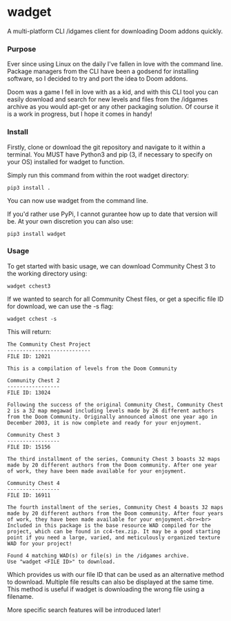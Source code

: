 # wadget
A multi-platform CLI /idgames client for downloading Doom addons quickly.

### Purpose
Ever since using Linux on the daily I've fallen in love with the command line. Package managers from the CLI have been a godsend for installing software, so I decided to try and port the idea to Doom addons.

Doom was a game I fell in love with as a kid, and with this CLI tool you can easily download and search for new levels and files from the /idgames archive as you would apt-get or any other packaging solution. Of course it is a work in progress, but I hope it comes in handy!

### Install
Firstly, clone or download the git repository and navigate to it within a terminal. You MUST have Python3 and pip (3, if necessary to specify on your OS) installed for wadget to function.

Simply run this command from within the root wadget directory:
```
pip3 install .
```
You can now use wadget from the command line.

If you'd rather use PyPi, I cannot gurantee how up to date that version will be. At your own discretion you can also use:
```
pip3 install wadget
```

### Usage
To get started with basic usage, we can download Community Chest 3 to the working directory using:
```
wadget cchest3
```
If we wanted to search for all Community Chest files, or get a specific file ID for download, we can use the -s flag:
```
wadget cchest -s
```
This will return:
```
The Community Chest Project
---------------------------
FILE ID: 12021

This is a compilation of levels from the Doom Community

Community Chest 2
-----------------
FILE ID: 13024

Following the success of the original Community Chest, Community Chest 2 is a 32 map megawad including levels made by 26 different authors from the Doom Community. Originally announced almost one year ago in December 2003, it is now complete and ready for your enjoyment.

Community Chest 3
-----------------
FILE ID: 15156

The third installment of the series, Community Chest 3 boasts 32 maps made by 20 different authors from the Doom community. After one year of work, they have been made available for your enjoyment.

Community Chest 4
-----------------
FILE ID: 16911

The fourth installment of the series, Community Chest 4 boasts 32 maps made by 20 different authors from the Doom community. After four years of work, they have been made available for your enjoyment.<br><br> Included in this package is the base resource WAD compiled for the project, which can be found in cc4-tex.zip. It may be a good starting point if you need a large, varied, and meticulously organized texture WAD for your project!

Found 4 matching WAD(s) or file(s) in the /idgames archive.
Use "wadget <FILE ID>" to download.

```
Which provides us with our file ID that can be used as an alternative method to download. Multiple file results can also be displayed at the same time. This method is useful if wadget is downloading the wrong file using a filename.

More specific search features will be introduced later!

